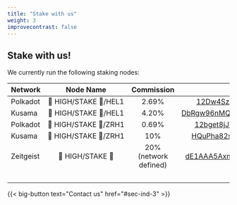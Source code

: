 ```yaml
---
title: "Stake with us"
weight: 3
improvecontrast: false
---
```


## Stake with us!

We currently run the following staking nodes:

| **Network** |    **Node Name**    | **Commission** |                    **Address**                   |
|:------------|:-------------------:|:--------------:|------------------------------------------------:|
|   Polkadot  | 🍁&#160;HIGH/STAKE&#160;🥩/HEL1 |      2.69%     | [12Dw4SzhsxX3fpDiLUYXm9oGbfxcbg1Peq67gc5jkkEo1TKr](https://polkadot.subscan.io/waiting/12Dw4SzhsxX3fpDiLUYXm9oGbfxcbg1Peq67gc5jkkEo1TKr) |
|    Kusama   | 🍁&#160;HIGH/STAKE&#160;🥩/HEL1 |      4.20%     |  [DbRgw96nMQcFEFZWTLd6LSPNdh8u3NBuUDfAhDmB6UU8cJC](https://kusama.subscan.io/waiting/DbRgw96nMQcFEFZWTLd6LSPNdh8u3NBuUDfAhDmB6UU8cJC) |
|   Polkadot  | 🍁&#160;HIGH/STAKE&#160;🥩/ZRH1 |      0.69%     | [12bget8jJWnyjqYPiCwkXZjDh5tDBkta1WUcDYyndbXVDmQ1](https://polkadot.subscan.io/waiting/12bget8jJWnyjqYPiCwkXZjDh5tDBkta1WUcDYyndbXVDmQ1) |
|    Kusama   | 🍁&#160;HIGH/STAKE&#160;🥩/ZRH1 |       10%      |  [HQuPha82sRy91zZn73XRGJVV3ernBh5HZKftUcoDT8CSUwK](https://kusama.subscan.io/waiting/HQuPha82sRy91zZn73XRGJVV3ernBh5HZKftUcoDT8CSUwK) |
| Zeitgeist | 🍁&#160;HIGH/STAKE&#160;🥩 | 20% (network defined) | [dE1AAA5AxmbcvXLfLKwV8razVm5BxXVNpsgkgKLMB8jC4epbt](https://zeitgeist.subscan.io/account/dE1AAA5AxmbcvXLfLKwV8razVm5BxXVNpsgkgKLMB8jC4epbt)
| &nbsp; | | |

{{< big-button text="Contact us" href="#sec-ind-3" >}}
